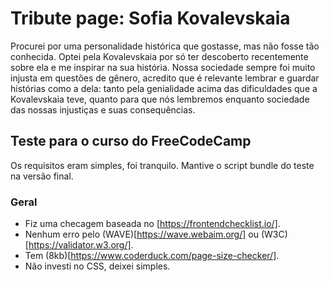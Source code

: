 # Tribute page: Sofia Kovalevskaia
Procurei por uma personalidade histórica que gostasse, mas não fosse tão conhecida. Optei pela Kovalevskaia por só ter descoberto recentemente sobre ela e me inspirar na sua história. Nossa sociedade sempre foi muito injusta em questões de gênero, acredito que é relevante lembrar e guardar histórias como a dela: tanto pela genialidade acima das dificuldades que a Kovalevskaia teve, quanto para que nós lembremos enquanto sociedade das nossas injustiças e suas consequências.

## Teste para o curso do FreeCodeCamp
Os requisitos eram simples, foi tranquilo. Mantive o script bundle do teste na versão final.

### Geral
* Fiz uma checagem baseada no [https://frontendchecklist.io/].
* Nenhum erro pelo (WAVE)[https://wave.webaim.org/] ou (W3C)[https://validator.w3.org/].
* Tem (8kb)[https://www.coderduck.com/page-size-checker/].
* Não investi no CSS, deixei simples.

